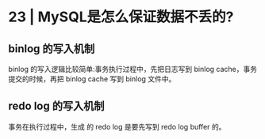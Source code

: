 # 23 | MySQL是怎么保证数据不丢的?

## binlog 的写入机制
binlog 的写入逻辑比较简单:事务执行过程中，先把日志写到 binlog cache，事务提交的时候，再把 binlog cache 写到 binlog 文件中。

## redo log 的写入机制
事务在执行过程中，生成 的 redo log 是要先写到 redo log buffer 的。
